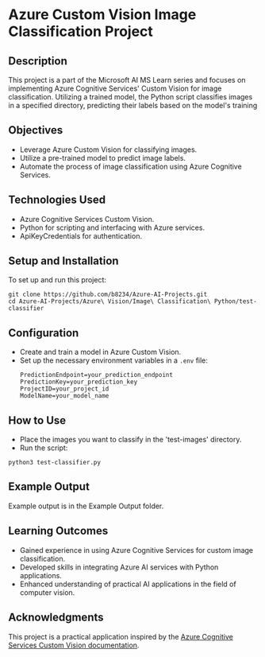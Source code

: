 # Azure Custom Vision Image Classification Project

## Description
This project is a part of the Microsoft AI MS Learn series and focuses on implementing Azure Cognitive Services' Custom Vision for image classification. Utilizing a trained model, the Python script classifies images in a specified directory, predicting their labels based on the model's training

## Objectives
- Leverage Azure Custom Vision for classifying images.
- Utilize a pre-trained model to predict image labels.
- Automate the process of image classification using Azure Cognitive Services.

## Technologies Used
- Azure Cognitive Services Custom Vision.
- Python for scripting and interfacing with Azure services.
- ApiKeyCredentials for authentication.

## Setup and Installation
To set up and run this project:

```
git clone https://github.com/b8234/Azure-AI-Projects.git
cd Azure-AI-Projects/Azure\ Vision/Image\ Classification\ Python/test-classifier
```


## Configuration
- Create and train a model in Azure Custom Vision.
- Set up the necessary environment variables in a `.env` file:
  ```
  PredictionEndpoint=your_prediction_endpoint
  PredictionKey=your_prediction_key
  ProjectID=your_project_id
  ModelName=your_model_name
  ```

## How to Use
- Place the images you want to classify in the 'test-images' directory.
- Run the script:

```
python3 test-classifier.py
```

## Example Output
Example output is in the Example Output folder.

## Learning Outcomes
- Gained experience in using Azure Cognitive Services for custom image classification.
- Developed skills in integrating Azure AI services with Python applications.
- Enhanced understanding of practical AI applications in the field of computer vision.

## Acknowledgments
This project is a practical application inspired by the [Azure Cognitive Services Custom Vision documentation](https://docs.microsoft.com/azure/cognitive-services/custom-vision-service/).
